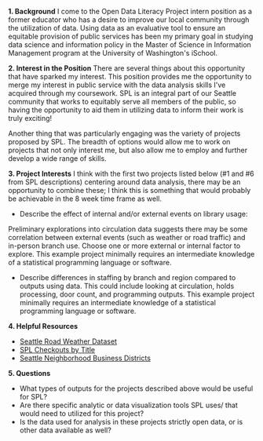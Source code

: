 **1. Background**
I come to the Open Data Literacy Project intern position as a former educator who has a desire to improve our local community through the utilization of data.  Using data as an evaluative tool to ensure an equitable provision of public services has been my primary goal in studying data science and information policy in the Master of Science in Information Management program at the University of Washington's iSchool.

**2. Interest in the Position**
There are several things about this opportunity that have sparked my interest.  This position provides me the opportunity to merge my interest in public service with the data analysis skills I've acquired through my coursework. SPL is an integral part of our Seattle community that works to equitably serve all members of the public, so having the opportunity to aid them in utilizing data to inform their work is truly exciting! 

Another thing that was particularly engaging was the variety of projects proposed by SPL.  The breadth of options would allow me to work on projects that not only interest me, but also allow me to employ and further develop a wide range of skills.   


**3. Project Interests**
I think with the first two projects listed below (#1 and #6 from SPL descriptions) centering around data analysis, there may be an opportunity to combine these; I think this is something that would probably be achievable in the 8 week time frame as well.  

- Describe the effect of internal and/or external events on library usage:

Preliminary explorations into circulation data suggests there may be some correlation between external events (such as weather or road traffic) and in-person branch use. Choose one or more external or internal factor to explore. This example project minimally requires an intermediate knowledge of a statistical programming language or software.

- Describe differences in staffing by branch and region compared to outputs using data. This could include looking at circulation, holds processing, door count, and programming outputs. This example project minimally requires an intermediate knowledge of a statistical programming language or software.

**4. Helpful Resources**

- [Seattle Road Weather Dataset](https://data.seattle.gov/Transportation/Road-Weather-Information-Stations/egc4-d24i)
- [SPL Checkouts by Title](https://data.seattle.gov/Community/Checkouts-by-Title/tmmm-ytt6)
- [Seattle Neighborhood Business Districts](https://data.seattle.gov/City-Business/2013-Neighborhood-Business-Districts/265m-q8pf)

**5. Questions**

- What types of outputs for the projects described above would be useful for SPL?  
- Are there specific analytic or data visualization tools SPL uses/ that would need to utilized for this project?
- Is the data used for analysis in these projects strictly open data, or is other data available as well?
